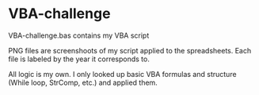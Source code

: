 # VBA-challenge

VBA-challenge.bas contains my VBA script

PNG files are screenshoots of my script applied to the spreadsheets. Each file is labeled by the year it corresponds to.

All logic is my own. I only looked up basic VBA formulas and structure (While loop, StrComp, etc.) and applied them.
